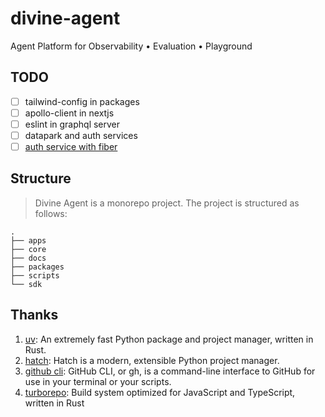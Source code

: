 # divine-agent

Agent Platform for Observability • Evaluation • Playground

## TODO

- [ ] tailwind-config in packages
- [ ] apollo-client in nextjs
- [ ] eslint in graphql server
- [ ] datapark and auth services
- [ ] [auth service with fiber](https://github.com/gofiber/recipes/tree/master/auth-docker-postgres-jwt)

## Structure

> Divine Agent is a monorepo project. The project is structured as follows:

```plaintext
.
├── apps
├── core
├── docs
├── packages
├── scripts
└── sdk
```

## Thanks

1. [uv](https://github.com/astral-sh/uv): An extremely fast Python package and project manager, written in Rust.
2. [hatch](https://github.com/pypa/hatch): Hatch is a modern, extensible Python project manager.
3. [github cli](https://cli.github.com/manual): GitHub CLI, or gh, is a command-line interface to GitHub for use in your terminal or your scripts.
4. [turborepo](https://github.com/vercel/turborepo): Build system optimized for JavaScript and TypeScript, written in Rust
